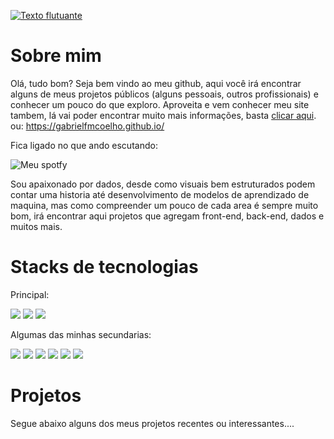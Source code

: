 <div>
  
  [![Texto flutuante](https://readme-typing-svg.demolab.com/?color=5e3cacff&lines=Bem+vindo+ao+meu+GitHub!;Iae,+tudo+bom+?;Meu+nome+é+Gabriel+Coelho)](https://git.io/typing-svg)


</div>
  
# Sobre mim
  
  Olá, tudo bom? Seja bem vindo ao meu github, aqui você irá encontrar alguns de meus projetos públicos (alguns pessoais, outros profissionais) e conhecer um pouco do que exploro. Aproveita e vem conhecer meu site tambem, lá vai poder encontrar muito mais informações, basta [clicar aqui](https://gabrielfmcoelho.github.io/). ou: https://gabrielfmcoelho.github.io/
  
  Fica ligado no que ando escutando:
  
  ![Meu spotfy](https://spotify-recently-played-readme.vercel.app/api?user=yqehftxzaync0qkq9oktptynl)
  
  Sou apaixonado por dados, desde como visuais bem estruturados podem contar uma historia até desenvolvimento de modelos de aprendizado de maquina, mas como compreender um pouco de cada area é sempre muito bom, irá encontrar aqui projetos que agregam front-end, back-end, dados e muitos mais.
 

# Stacks de tecnologias
  Principal: 
  
  <img src="https://img.shields.io/badge/Python-3776AB?style=for-the-badge&logo=python&logoColor=white"> <img src="https://img.shields.io/badge/R-276DC3?style=for-the-badge&logo=r&logoColor=white"> <img src="https://img.shields.io/badge/Tableau-E97627?style=for-the-badge&logo=Tableau&logoColor=white">
  
  
    
  Algumas das minhas secundarias:
  
  <img src="https://img.shields.io/badge/React-20232A?style=for-the-badge&logo=react&logoColor=61DAFB"> <img src="https://img.shields.io/badge/JavaScript-F7DF1E?style=for-the-badge&logo=JavaScript&logoColor=white"> <img src="https://img.shields.io/badge/HTML5-E34F26?style=for-the-badge&logo=html5&logoColor=white"> <img src="https://img.shields.io/badge/CSS-1572B6?style=for-the-badge&logo=css3&logoColor=white"> <img src="[https://img.shields.io/badge/CSS-1572B6?style=for-the-badge&logo=css3&logoColor=white](https://img.shields.io/badge/Tailwind_CSS-38B2AC?style=for-the-badge&logo=tailwind-css&logoColor=white)"> <img src="https://img.shields.io/badge/C-00599C?style=for-the-badge&logo=c&logoColor=white">
  
  
# Projetos
  Segue abaixo alguns dos meus projetos recentes ou interessantes....
